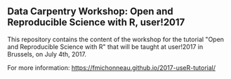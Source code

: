 ## Data Carpentry Workshop: Open and Reproducible Science with R, user!2017

This repository contains the content of the workshop for the tutorial "Open and
Reproducible Science with R" that will be taught at user!2017 in Brussels, on
July 4th, 2017.

For more information: <https://fmichonneau.github.io/2017-useR-tutorial/>
